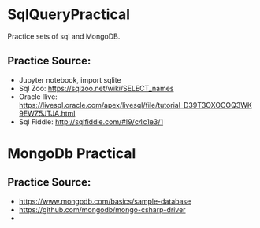 # SqlQueryPractical
Practice sets of sql and MongoDB. 


## Practice Source:
- Jupyter notebook, import sqlite 
- Sql Zoo: https://sqlzoo.net/wiki/SELECT_names
- Oracle llive: https://livesql.oracle.com/apex/livesql/file/tutorial_D39T3OXOCOQ3WK9EWZ5JTJA.html
- Sql Fiddle: http://sqlfiddle.com/#!9/c4c1e3/1


# MongoDb Practical


## Practice Source: 
- https://www.mongodb.com/basics/sample-database
- https://github.com/mongodb/mongo-csharp-driver
- 


